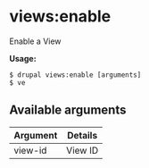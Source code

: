 # views:enable
Enable a View

**Usage:**
```
$ drupal views:enable [arguments]
$ ve  
```

## Available arguments
Argument | Details
---------|-------------
view-id | View ID
